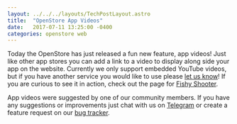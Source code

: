 ```yaml
---
layout: ../../../layouts/TechPostLayout.astro
title:  "OpenStore App Videos"
date:   2017-07-11 13:25:00 -0400
categories: openstore web
---
```


Today the OpenStore has just released a fun new feature, app videos!
Just like other app stores you can add a link to a video to display
along side your app on the website. Currently we only support embedded YouTube
videos, but if you have another service you would like to use please
[let us know](https://github.com/UbuntuOpenStore/openstore-meta/issues)!
If you are curious to see it in action, check out the page for
[Fishy Shooter](https://open.uappexplorer.com/app/fishyshooter.briketa).

App videos were suggested by one of our community members. If you have any
suggestions or improvements just chat with us on
[Telegram](https://telegram.me/joinchat/BMTh8AHtOL2foXLulmqDxw) or create a
feature request on our [bug tracker](https://github.com/UbuntuOpenStore/openstore-meta/issues).
